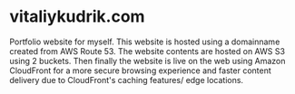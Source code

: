 # vitaliykudrik.com

Portfolio website for myself.
This website is hosted using a domainname created from AWS Route 53.
The website contents are hosted on AWS S3 using 2 buckets.
Then finally the website is live on the web using Amazon CloudFront for a more secure browsing experience and faster content delivery due to CloudFront's caching features/ edge locations.
